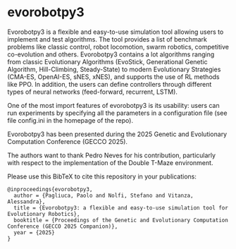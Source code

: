 # evorobotpy3
Evorobotpy3 is a flexible and easy-to-use simulation tool allowing users to implement and test algorithms. The tool provides a list of benchmark problems like classic control, robot locomotion, swarm robotics, competitive co-evolution and others. Evorobotpy3 contains a lot algorithms ranging from classic Evolutionary Algorithms (EvoStick, Generational Genetic Algorithm, Hill-Climbing, Steady-State) to modern Evolutionary Strategies (CMA-ES, OpenAI-ES, sNES, xNES), and supports the use of RL methods like PPO. In addition, the users can define controllers through different types of neural networks (feed-forward, recurrent, LSTM).

One of the most import features of evorobotpy3 is its usability: users can run experiments by specifying all the parameters in a configuration file (see file config.ini in the homepage of the repo).

Evorobotpy3 has been presented during the 2025 Genetic and Evolutionary Computation Conference (GECCO 2025).

The authors want to thank Pedro Neves for his contribution, particularly with respect to the implementation of the Double T-Maze environment.

Please use this BibTeX to cite this repository in your publications:
```
@inproceedings{evorobotpy3,
  author = {Pagliuca, Paolo and Nolfi, Stefano and Vitanza, Alessandra},
  title = {Evorobotpy3: a flexible and easy-to-use simulation tool for Evolutionary Robotics},
  booktitle = {Proceedings of the Genetic and Evolutionary Computation Conference (GECCO 2025 Companion)},
  year = {2025}
}
```
